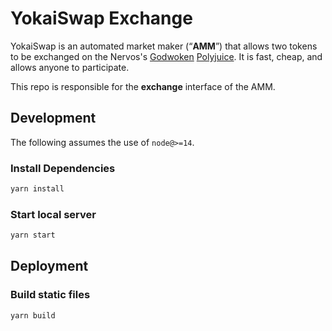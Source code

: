 # YokaiSwap Exchange

YokaiSwap is an automated market maker (“**AMM**”) that allows two tokens to be exchanged on the Nervos's [Godwoken](https://github.com/nervosnetwork/godwoken) [Polyjuice](https://github.com/nervosnetwork/godwoken-polyjuice). It is fast, cheap, and allows anyone to participate.

This repo is responsible for the **exchange** interface of the AMM.

## Development

The following assumes the use of `node@>=14`.

### Install Dependencies

```sh
yarn install
```

### Start local server

```sh
yarn start
```

## Deployment

### Build static files

```sh
yarn build
```

